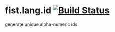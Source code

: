 fist.lang.id [![Build Status](https://travis-ci.org/fistlabs/fist.lang.id.png?branch=v0.0.x)](https://travis-ci.org/fistlabs/fist.lang.id)
=========

generate unique alpha-numeric ids
